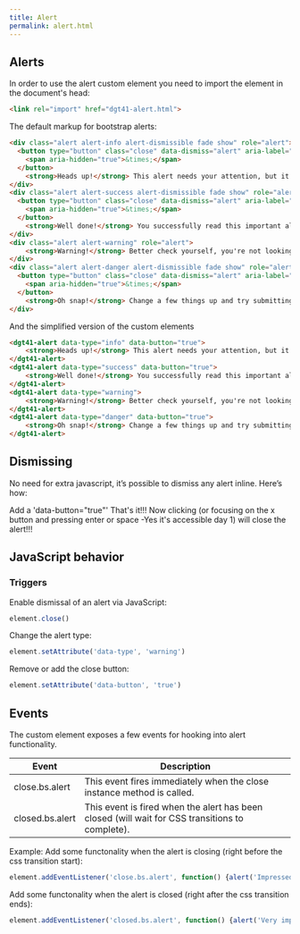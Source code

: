 ```yaml
---
title: Alert
permalink: alert.html
---
```


## Alerts

In order to use the alert custom element you need to import the element in the document's head:
```html
<link rel="import" href="dgt41-alert.html">
```

The default markup for bootstrap alerts:
```html
<div class="alert alert-info alert-dismissible fade show" role="alert">
  <button type="button" class="close" data-dismiss="alert" aria-label="Close">
    <span aria-hidden="true">&times;</span>
  </button>
	<strong>Heads up!</strong> This alert needs your attention, but it's not super important.
</div>
<div class="alert alert-success alert-dismissible fade show" role="alert">
  <button type="button" class="close" data-dismiss="alert" aria-label="Close">
    <span aria-hidden="true">&times;</span>
  </button>
	<strong>Well done!</strong> You successfully read this important alert message.
</div>
<div class="alert alert-warning" role="alert">
	<strong>Warning!</strong> Better check yourself, you're not looking too good.
</div>
<div class="alert alert-danger alert-dismissible fade show" role="alert">
  <button type="button" class="close" data-dismiss="alert" aria-label="Close">
    <span aria-hidden="true">&times;</span>
  </button>
	<strong>Oh snap!</strong> Change a few things up and try submitting again.
</div>
```

And the simplified version of the custom elements
```html
<dgt41-alert data-type="info" data-button="true">
	<strong>Heads up!</strong> This alert needs your attention, but it's not super important.
</dgt41-alert>
<dgt41-alert data-type="success" data-button="true">
	<strong>Well done!</strong> You successfully read this important alert message.
</dgt41-alert>
<dgt41-alert data-type="warning">
	<strong>Warning!</strong> Better check yourself, you're not looking too good.
</dgt41-alert>
<dgt41-alert data-type="danger" data-button="true">
	<strong>Oh snap!</strong> Change a few things up and try submitting again.
</dgt41-alert>
```

## Dismissing
No need for extra javascript, it’s possible to dismiss any alert inline. Here’s how:

Add a 'data-button="true"'
That's it!!! Now clicking (or focusing on the x button and pressing enter or space -Yes it's accessible day 1) will close the alert!!!

## JavaScript behavior
### Triggers

Enable dismissal of an alert via JavaScript:
```js
element.close()
```

Change the alert type:
```js
element.setAttribute('data-type', 'warning')
```

Remove or add the close button:
```js
element.setAttribute('data-button', 'true')
```

## Events
The custom element exposes a few events for hooking into alert functionality.


|Event			|Description								     			|
|-----------------------|-----------------------------------------------------------------------------------------------|
|close.bs.alert		|This event fires immediately when the close instance method is called.				|
|closed.bs.alert	|This event is fired when the alert has been closed (will wait for CSS transitions to complete).|


Example:
Add some functonality when the alert is closing (right before the css transition start):
```js
element.addEventListener('close.bs.alert', function() {alert('Impressed!')} )
```

Add some functonality when the alert is closed (right after the css transition ends):
```js
element.addEventListener('closed.bs.alert', function() {alert('Very impressive!')} )
```
